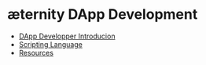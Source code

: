 æternity DApp Development
=========================

* [DApp Developper Introducion](æternity-DApp-Introducion)
* [Scripting Language](æternity-Scripting-Language)
* [Resources](æternity-DApp-Developper-Resources)
